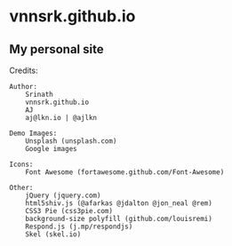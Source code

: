 # vnnsrk.github.io
## My personal site

Credits:

	Author:
		Srinath
		vnnsrk.github.io
		AJ
		aj@lkn.io | @ajlkn

	Demo Images:
		Unsplash (unsplash.com)
		Google images

	Icons:
		Font Awesome (fortawesome.github.com/Font-Awesome)

	Other:
		jQuery (jquery.com)
		html5shiv.js (@afarkas @jdalton @jon_neal @rem)
		CSS3 Pie (css3pie.com)
		background-size polyfill (github.com/louisremi)
		Respond.js (j.mp/respondjs)
		Skel (skel.io)